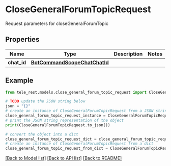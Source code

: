 # CloseGeneralForumTopicRequest

Request parameters for closeGeneralForumTopic

## Properties

Name | Type | Description | Notes
------------ | ------------- | ------------- | -------------
**chat_id** | [**BotCommandScopeChatChatId**](BotCommandScopeChatChatId.md) |  | 

## Example

```python
from tele_rest.models.close_general_forum_topic_request import CloseGeneralForumTopicRequest

# TODO update the JSON string below
json = "{}"
# create an instance of CloseGeneralForumTopicRequest from a JSON string
close_general_forum_topic_request_instance = CloseGeneralForumTopicRequest.from_json(json)
# print the JSON string representation of the object
print(CloseGeneralForumTopicRequest.to_json())

# convert the object into a dict
close_general_forum_topic_request_dict = close_general_forum_topic_request_instance.to_dict()
# create an instance of CloseGeneralForumTopicRequest from a dict
close_general_forum_topic_request_from_dict = CloseGeneralForumTopicRequest.from_dict(close_general_forum_topic_request_dict)
```
[[Back to Model list]](../README.md#documentation-for-models) [[Back to API list]](../README.md#documentation-for-api-endpoints) [[Back to README]](../README.md)


